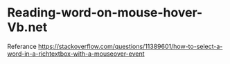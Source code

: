# Reading-word-on-mouse-hover-Vb.net
Referance 
https://stackoverflow.com/questions/11389601/how-to-select-a-word-in-a-richtextbox-with-a-mouseover-event
